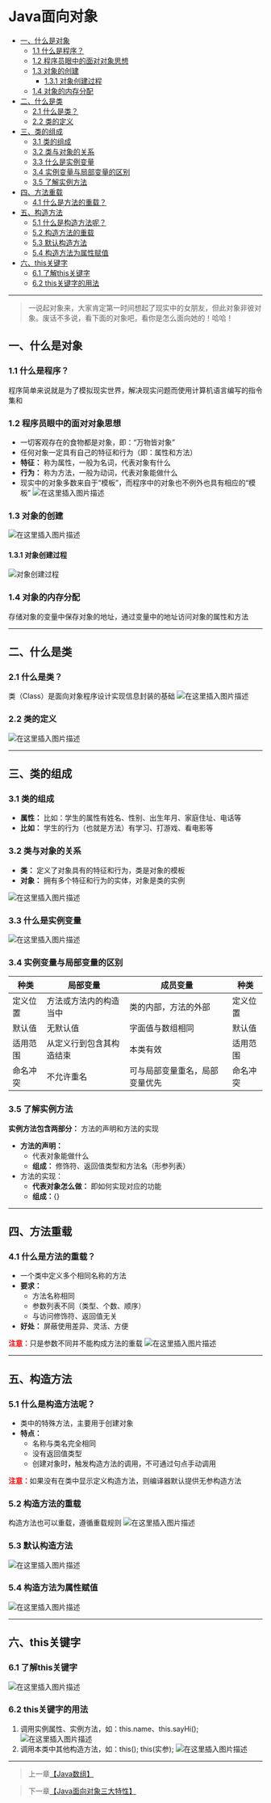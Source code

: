 # Java面向对象

  * [一、什么是对象](#一什么是对象)
     * [1.1 什么是程序？](#11-什么是程序)
     * [1.2 程序员眼中的面对对象思想](#12-程序员眼中的面对对象思想)
     * [1.3 对象的创建](#13-对象的创建)
        * [1.3.1 对象创建过程](#131-对象创建过程)
     * [1.4 对象的内存分配](#14-对象的内存分配)
  * [二、什么是类](#二什么是类)
     * [2.1 什么是类？](#21-什么是类)
     * [2.2 类的定义](#22-类的定义)
  * [三、类的组成](#三类的组成)
     * [3.1 类的组成](#31-类的组成)
     * [3.2 类与对象的关系](#32-类与对象的关系)
     * [3.3 什么是实例变量](#33-什么是实例变量)
     * [3.4 实例变量与局部变量的区别](#34-实例变量与局部变量的区别)
     * [3.5 了解实例方法](#35-了解实例方法)
  * [四、方法重载](#四方法重载)
     * [4.1 什么是方法的重载？](#41-什么是方法的重载)
  * [五、构造方法](#五构造方法)
     * [5.1 什么是构造方法呢？](#51-什么是构造方法呢)
     * [5.2 构造方法的重载](#52-构造方法的重载)
     * [5.3 默认构造方法](#53-默认构造方法)
     * [5.4 构造方法为属性赋值](#54-构造方法为属性赋值)
  * [六、this关键字](#六this关键字)
     * [6.1 了解this关键字](#61-了解this关键字)
     * [6.2 this关键字的用法](#62-this关键字的用法)

------

> 一说起对象来，大家肯定第一时间想起了现实中的女朋友，但此对象非彼对象。废话不多说，看下面的对象吧，看你是怎么面向她的！哈哈！

## 一、什么是对象
### 1.1 什么是程序？
程序简单来说就是为了模拟现实世界，解决现实问题而使用计算机语言编写的指令集和



### 1.2 程序员眼中的面对对象思想

 - 一切客观存在的食物都是对象，即：“万物皆对象”
 - 任何对象一定具有自己的特征和行为（即：属性和方法）
 - **特征：** 称为属性，一般为名词，代表对象有什么
 - **行为：** 称为方法，一般为动词，代表对象能做什么
 - 现实中的对象多数来自于“模板”，而程序中的对象也不例外也具有相应的“模板”
![在这里插入图片描述](https://github.com/Yangliang266/Java-knowledge-system/blob/master/media/pictures/Java-Standard-Edition/Java面向对象/面向对象思想.png)



### 1.3 对象的创建

![在这里插入图片描述](https://github.com/Yangliang266/Java-knowledge-system/blob/master/media/pictures/Java-Standard-Edition/Java面向对象/对象的创建.png)



#### 1.3.1 对象创建过程

![对象创建过程](https://github.com/Yangliang266/Java-knowledge-system/blob/master/media/pictures/Java-Standard-Edition/Java面向对象/对象创建过程.png)



### 1.4 对象的内存分配

存储对象的变量中保存对象的地址，通过变量中的地址访问对象的属性和方法
***

## 二、什么是类
### 2.1 什么是类？
类（Class）是面向对象程序设计实现信息封装的基础
![在这里插入图片描述](https://github.com/Yangliang266/Java-knowledge-system/blob/master/media/pictures/Java-Standard-Edition/Java面向对象/什么是类.png)



### 2.2 类的定义

![在这里插入图片描述](https://github.com/Yangliang266/Java-knowledge-system/blob/master/media/pictures/Java-Standard-Edition/Java面向对象/类的定义.png)
***
<a id="3"> </a>
## 三、类的组成

### 3.1 类的组成

 - **属性：** 比如：学生的属性有姓名、性别、出生年月、家庭住址、电话等
 - **比如：** 学生的行为（也就是方法）有学习、打游戏、看电影等



### 3.2 类与对象的关系

 - **类：** 定义了对象具有的特征和行为，类是对象的模板
 - **对象：** 拥有多个特征和行为的实体，对象是类的实例

![在这里插入图片描述](https://gitee.com/Ziphtracks/Figurebed/raw/master/img/20200503194601.png)
### 3.3 什么是实例变量
![在这里插入图片描述](https://gitee.com/Ziphtracks/Figurebed/raw/master/img/20200503194635.png)
### 3.4 实例变量与局部变量的区别

| 种类     | 局部变量                 | 成员变量                       | 种类     |
| -------- | ------------------------ | ------------------------------ | -------- |
| 定义位置 | 方法或方法内的构造当中   | 类的内部，方法的外部           | 定义位置 |
| 默认值   | 无默认值                 | 字面值与数组相同               | 默认值   |
| 适用范围 | 从定义行到包含其构造结束 | 本类有效                       | 适用范围 |
| 命名冲突 | 不允许重名               | 可与局部变量重名，局部变量优先 | 命名冲突 |



### 3.5 了解实例方法

**实例方法包含两部分：** 方法的声明和方法的实现

 - **方法的声明：**
	* 代表对象能做什么
	* **组成：** 修饰符、返回值类型和方法名（形参列表）
 - 方法的实现：
	* **代表对象怎么做：** 即如何实现对应的功能
	* **组成：**{}
***
<a id="4"> </a>
## 四、方法重载
### 4.1 什么是方法的重载？


 - 一个类中定义多个相同名称的方法
 - **要求：** 
	* 方法名称相同 
	* 参数列表不同（类型、个数、顺序）
	* 与访问修饰符、返回值无关
 - **好处：** 屏蔽使用差异、灵活、方便

<font color="red">**注意：**</font>只是参数不同并不能构成方法的重载
![在这里插入图片描述](https://github.com/Yangliang266/Java-knowledge-system/blob/master/media/pictures/Java-Standard-Edition/Java面向对象/方法重载.png)

***
<a id="5"> </a>
## 五、构造方法
### 5.1 什么是构造方法呢？

 - 类中的特殊方法，主要用于创建对象
 - **特点：**
	* 名称与类名完全相同 
	* 没有返回值类型 
	* 创建对象时，触发构造方法的调用，不可通过句点手动调用

<font color="red">**注意：**</font>如果没有在类中显示定义构造方法，则编译器默认提供无参构造方法



### 5.2 构造方法的重载

构造方法也可以重载，遵循重载规则
![在这里插入图片描述](https://github.com/Yangliang266/Java-knowledge-system/blob/master/media/pictures/Java-Standard-Edition/Java面向对象/构造方法的重载.png)



### 5.3 默认构造方法

![在这里插入图片描述](https://github.com/Yangliang266/Java-knowledge-system/blob/master/media/pictures/Java-Standard-Edition/Java面向对象/默认的构造方法.png)
### 5.4 构造方法为属性赋值
![在这里插入图片描述](https://github.com/Yangliang266/Java-knowledge-system/blob/master/media/pictures/Java-Standard-Edition/Java面向对象/构造方法为属性赋值.png)
***
<a id="6"> </a>
## 六、this关键字

### 6.1 了解this关键字

![在这里插入图片描述](https://github.com/Yangliang266/Java-knowledge-system/blob/master/media/pictures/Java-Standard-Edition/Java面向对象/了解this关键字.png)



### 6.2 this关键字的用法

 1. 调用实例属性、实例方法，如：this.name、this.sayHi();
![在这里插入图片描述](https://github.com/Yangliang266/Java-knowledge-system/blob/master/media/pictures/Java-Standard-Edition/Java面向对象/this关键字的用法1.png)
 2. 调用本类中其他构造方法，如：this(); this(实参);
![在这里插入图片描述](https://github.com/Yangliang266/Java-knowledge-system/blob/master/media/pictures/Java-Standard-Edition/Java面向对象/this关键字的用法2.png)
***



> 上一章[【Java数组】](https://github.com/Yangliang266/Java-knowledge-system/blob/master/docs/Java-Standard-Edition/Java-base/Java数组.md)

> 下一章[【Java面向对象三大特性】](https://github.com/Yangliang266/Java-knowledge-system/blob/master/docs/Java-Standard-Edition/Java-base/Java面向对象三大特性.md)

